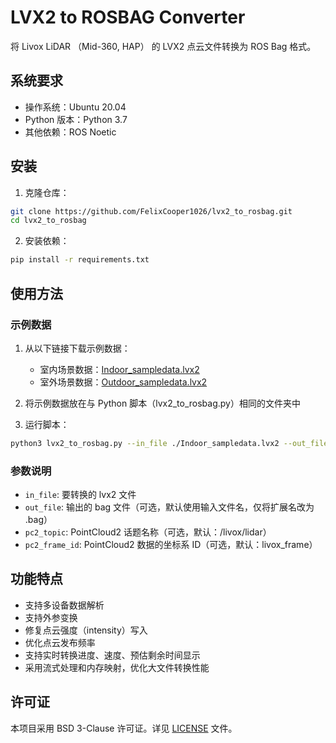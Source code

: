 # LVX2 to ROSBAG Converter

将 Livox LiDAR （Mid-360, HAP） 的 LVX2 点云文件转换为 ROS Bag 格式。

## 系统要求

- 操作系统：Ubuntu 20.04
- Python 版本：Python 3.7
- 其他依赖：ROS Noetic

## 安装

1. 克隆仓库：
```bash
git clone https://github.com/FelixCooper1026/lvx2_to_rosbag.git
cd lvx2_to_rosbag
```

2. 安装依赖：
```bash
pip install -r requirements.txt
```

## 使用方法

### 示例数据

1. 从以下链接下载示例数据：
   - 室内场景数据：[Indoor_sampledata.lvx2](https://terra-1-g.djicdn.com/65c028cd298f4669a7f0e40e50ba1131/Mid360/Indoor_sampledata.lvx2)
   - 室外场景数据：[Outdoor_sampledata.lvx2](https://terra-1-g.djicdn.com/65c028cd298f4669a7f0e40e50ba1131/Mid360/Outdoor_sampledata.lvx2)

2. 将示例数据放在与 Python 脚本（lvx2_to_rosbag.py）相同的文件夹中
3. 运行脚本：
```bash
python3 lvx2_to_rosbag.py --in_file ./Indoor_sampledata.lvx2 --out_file ./Indoor_sampledata.bag --pc2_topic /livox/lidar --pc2_frame_id livox_frame
```

### 参数说明

- `in_file`: 要转换的 lvx2 文件
- `out_file`: 输出的 bag 文件（可选，默认使用输入文件名，仅将扩展名改为 .bag）
- `pc2_topic`: PointCloud2 话题名称（可选，默认：/livox/lidar）
- `pc2_frame_id`: PointCloud2 数据的坐标系 ID（可选，默认：livox_frame）

## 功能特点

- 支持多设备数据解析
- 支持外参变换
- 修复点云强度（intensity）写入
- 优化点云发布频率
- 支持实时转换进度、速度、预估剩余时间显示
- 采用流式处理和内存映射，优化大文件转换性能

## 许可证

本项目采用 BSD 3-Clause 许可证。详见 [LICENSE](LICENSE) 文件。
